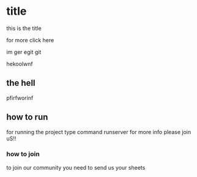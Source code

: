 # title
this is the title 

for more click here


im ger egit git 

hekoolwnf


## the hell 
pfirfworinf 


## how to run  
for running the project type command runserver
for more info please join uS!!


### how to join 
to join our community you need to send us your sheets
